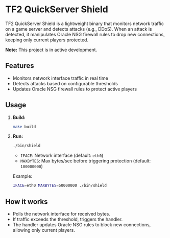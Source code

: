 # TF2 QuickServer Shield

TF2 QuickServer Shield is a lightweight binary that monitors network traffic on a game server and detects attacks (e.g., DDoS). When an attack is detected, it manipulates Oracle NSG firewall rules to drop new connections, keeping only current players protected.

**Note:** This project is in active development.

## Features
- Monitors network interface traffic in real time
- Detects attacks based on configurable thresholds
- Updates Oracle NSG firewall rules to protect active players

## Usage
1. **Build:**
   ```sh
   make build
   ```
2. **Run:**
   ```sh
   ./bin/shield
   ```
   - `IFACE`: Network interface (default: `eth0`)
   - `MAXBYTES`: Max bytes/sec before triggering protection (default: `100000000`)

   Example:
   ```sh
   IFACE=eth0 MAXBYTES=50000000 ./bin/shield
   ```

## How it works
- Polls the network interface for received bytes.
- If traffic exceeds the threshold, triggers the handler.
- The handler updates Oracle NSG rules to block new connections, allowing only current players.
